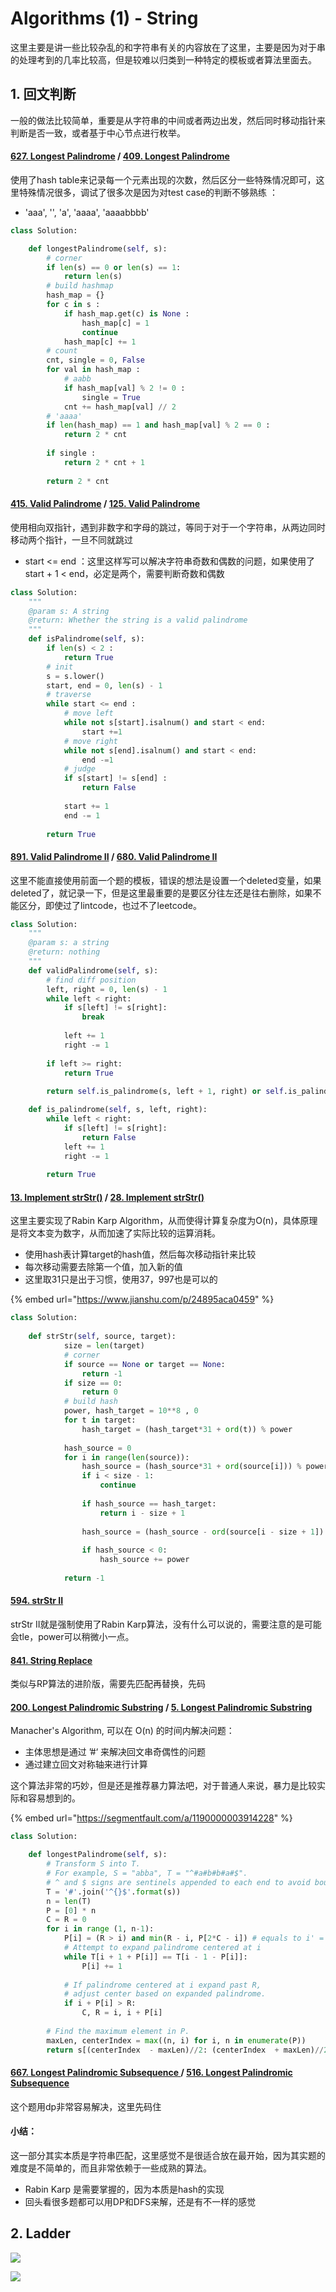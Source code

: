 # Algorithms \(1\) - String

这里主要是讲一些比较杂乱的和字符串有关的内容放在了这里，主要是因为对于串的处理考到的几率比较高，但是较难以归类到一种特定的模板或者算法里面去。

## 1. 回文判断

一般的做法比较简单，重要是从字符串的中间或者两边出发，然后同时移动指针来判断是否一致，或者基于中心节点进行枚举。

#### [627. Longest Palindrome](https://www.lintcode.com/problem/longest-palindrome/description)  /  [**409. Longest Palindrome**](https://leetcode.com/problems/longest-palindrome/description/) 

使用了hash table来记录每一个元素出现的次数，然后区分一些特殊情况即可，这里特殊情况很多，调试了很多次是因为对test case的判断不够熟练 ：

* 'aaa',  '',  'a',  'aaaa', 'aaaabbbb'

```python
class Solution:

    def longestPalindrome(self, s):
        # corner
        if len(s) == 0 or len(s) == 1:
            return len(s)
        # build hashmap
        hash_map = {}
        for c in s :
            if hash_map.get(c) is None :
                hash_map[c] = 1
                continue
            hash_map[c] += 1
        # count
        cnt, single = 0, False
        for val in hash_map :
            # aabb
            if hash_map[val] % 2 != 0 :
                single = True
            cnt += hash_map[val] // 2
        # 'aaaa'    
        if len(hash_map) == 1 and hash_map[val] % 2 == 0 :
            return 2 * cnt
            
        if single :
            return 2 * cnt + 1
        
        return 2 * cnt
```

#### [415. Valid Palindrome](https://www.lintcode.com/problem/valid-palindrome/description) /  [125. Valid Palindrome](https://leetcode.com/problems/valid-palindrome/description/)

使用相向双指针，遇到非数字和字母的跳过，等同于对于一个字符串，从两边同时移动两个指针，一旦不同就跳过

* start &lt;= end ：这里这样写可以解决字符串奇数和偶数的问题，如果使用了start + 1 &lt; end，必定是两个，需要判断奇数和偶数

```python
class Solution:
    """
    @param s: A string
    @return: Whether the string is a valid palindrome
    """
    def isPalindrome(self, s):
        if len(s) < 2 :
            return True
        # init
        s = s.lower()
        start, end = 0, len(s) - 1
        # traverse
        while start <= end :
            # move left
            while not s[start].isalnum() and start < end:
                start +=1
            # move right    
            while not s[end].isalnum() and start < end:
                end -=1
            # judge
            if s[start] != s[end] :
                return False
            
            start += 1
            end -= 1
            
        return True
```

#### [891. Valid Palindrome II](https://www.lintcode.com/problem/valid-palindrome-ii/description) / [680. Valid Palindrome II](https://leetcode.com/problems/valid-palindrome-ii/description/)

这里不能直接使用前面一个题的模板，错误的想法是设置一个deleted变量，如果deleted了，就记录一下，但是这里最重要的是要区分往左还是往右删除，如果不能区分，即使过了lintcode，也过不了leetcode。

```python
class Solution:
    """
    @param s: a string
    @return: nothing
    """
    def validPalindrome(self, s):
        # find diff position
        left, right = 0, len(s) - 1
        while left < right:
            if s[left] != s[right]:
                break
            
            left += 1
            right -= 1
            
        if left >= right:
            return True
            
        return self.is_palindrome(s, left + 1, right) or self.is_palindrome(s, left, right - 1)

    def is_palindrome(self, s, left, right):
        while left < right:
            if s[left] != s[right]:
                return False
            left += 1
            right -= 1
            
        return True
```

#### [13. Implement strStr\(\)](https://www.lintcode.com/problem/implement-strstr/description) /  [28. Implement strStr\(\)](https://leetcode.com/problems/implement-strstr/description/)

这里主要实现了Rabin Karp Algorithm，从而使得计算复杂度为O\(n\)，具体原理是将文本变为数字，从而加速了实际比较的运算消耗。

* 使用hash表计算target的hash值，然后每次移动指针来比较
* 每次移动需要去除第一个值，加入新的值
* 这里取31只是出于习惯，使用37，997也是可以的

{% embed url="https://www.jianshu.com/p/24895aca0459" %}

```python
class Solution:
    
    def strStr(self, source, target):
            size = len(target)
            # corner
            if source == None or target == None: 
                return -1
            if size == 0: 
                return 0
            # build hash
            power, hash_target = 10**8 , 0
            for t in target:
                hash_target = (hash_target*31 + ord(t)) % power
            
            hash_source = 0 
            for i in range(len(source)):
                hash_source = (hash_source*31 + ord(source[i])) % power
                if i < size - 1:
                    continue
                    
                if hash_source == hash_target:
                    return i - size + 1 
                
                hash_source = (hash_source - ord(source[i - size + 1]) * (31 ** (size - 1)) ) % power
                
                if hash_source < 0:
                    hash_source += power
                    
            return -1
```

#### [594. strStr II](https://www.lintcode.com/problem/strstr-ii/description?_from=ladder&&fromId=1)

strStr II就是强制使用了Rabin Karp算法，没有什么可以说的，需要注意的是可能会tle，power可以稍微小一点。

#### [841. String Replace](https://www.lintcode.com/problem/string-replace/description?_from=ladder&&fromId=1)  

类似与RP算法的进阶版，需要先匹配再替换，先码

#### [200. Longest Palindromic Substring](https://www.lintcode.com/problem/longest-palindromic-substring/description) / [5. Longest Palindromic Substring](https://leetcode.com/problems/longest-palindromic-substring/description/)

Manacher's Algorithm, 可以在 O\(n\) 的时间内解决问题：

* 主体思想是通过 ’\#‘ 来解决回文串奇偶性的问题
* 通过建立回文对称轴来进行计算

这个算法非常的巧妙，但是还是推荐暴力算法吧，对于普通人来说，暴力是比较实际和容易想到的。

{% embed url="https://segmentfault.com/a/1190000003914228" %}

```python
class Solution:

    def longestPalindrome(self, s):
        # Transform S into T.
        # For example, S = "abba", T = "^#a#b#b#a#$".
        # ^ and $ signs are sentinels appended to each end to avoid bounds checking
        T = '#'.join('^{}$'.format(s))
        n = len(T)
        P = [0] * n
        C = R = 0
        for i in range (1, n-1):
            P[i] = (R > i) and min(R - i, P[2*C - i]) # equals to i' = C - (i-C)
            # Attempt to expand palindrome centered at i
            while T[i + 1 + P[i]] == T[i - 1 - P[i]]:
                P[i] += 1
    
            # If palindrome centered at i expand past R,
            # adjust center based on expanded palindrome.
            if i + P[i] > R:
                C, R = i, i + P[i]
    
        # Find the maximum element in P.
        maxLen, centerIndex = max((n, i) for i, n in enumerate(P))
        return s[(centerIndex  - maxLen)//2: (centerIndex  + maxLen)//2]
```

#### [667. Longest Palindromic Subsequence ](https://www.lintcode.com/problem/longest-palindromic-subsequence/description?_from=ladder&&fromId=1)/ [516. Longest Palindromic Subsequence](https://leetcode.com/problems/longest-palindromic-subsequence/description/)

这个题用dp非常容易解决，这里先码住

#### 小结：

这一部分其实本质是字符串匹配，这里感觉不是很适合放在最开始，因为其实题的难度是不简单的，而且非常依赖于一些成熟的算法。

* Rabin Karp 是需要掌握的，因为本质是hash的实现
* 回头看很多题都可以用DP和DFS来解，还是有不一样的感觉

## 2. Ladder

![](../../.gitbook/assets/screen-shot-2018-09-23-at-10.49.15-am.png)

![](../../.gitbook/assets/screen-shot-2018-09-23-at-10.49.19-am.png)

